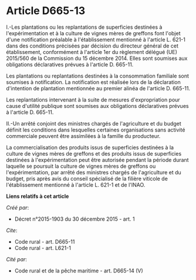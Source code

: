 # Article D665-13

I.-Les plantations ou les replantations de superficies destinées à l'expérimentation et à la culture de vignes mères de
greffons font l'objet d'une notification préalable à l'établissement mentionné à l'article L. 621-1 dans des conditions
précisées par décision du directeur général de cet établissement, conformément à l'article 1er du règlement délégué (UE)
2015/560 de la Commission du 15 décembre 2014. Elles sont soumises aux obligations déclaratives prévues à l'article D.
665-11. 

Les plantations ou replantations destinées à la consommation familiale sont soumises à notification. La notification est
réalisée lors de la déclaration d'intention de plantation mentionnée au premier alinéa de l'article D. 665-11. 

Les replantations intervenant à la suite de mesures d'expropriation pour cause d'utilité publique sont soumises aux
obligations déclaratives prévues à l'article D. 665-11. 

II.-Un arrêté conjoint des ministres chargés de l'agriculture et du budget définit les conditions dans lesquelles certaines
organisations sans activité commerciale peuvent être assimilées à la famille du producteur. 

La commercialisation des produits issus de superficies destinées à la culture de vignes mères de greffons et des produits
issus de superficies destinées à l'expérimentation peut être autorisée pendant la période durant laquelle se poursuit la
culture de vignes mères de greffons ou l'expérimentation, par arrêté des ministres chargés de l'agriculture et du budget,
pris après avis du conseil spécialisé de la filière viticole de l'établissement mentionné à l'article L. 621-1 et de l'INAO.

**Liens relatifs à cet article**

_Créé par_:

  - Décret n°2015-1903 du 30 décembre 2015 - art. 1

_Cite_:

  - Code rural - art. D665-11
  - Code rural - art. L621-1

_Cité par_:

  - Code rural et de la pêche maritime - art. D665-14 (V)
